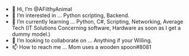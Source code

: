 - 👋 Hi, I’m @AFilthyAnimal
- 👀 I’m interested in ... Python scripting, Backend.
- 🌱 I’m currently learning ... Python, C#, Scripting, Networking, Average Tech (IT Solutions Concerning software, Hardware as soon as I get a dummy model.)
- 💞️ I’m looking to collaborate on ... Anything if your Willing.
- 📫 How to reach me ... Mom uses a wooden spoon#8081

<!---
AFilthyAnimal/AFilthyAnimal is a ✨ special ✨ repository because its `README.md` (this file) appears on your GitHub profile.
You can click the Preview link to take a look at your changes.
--->
